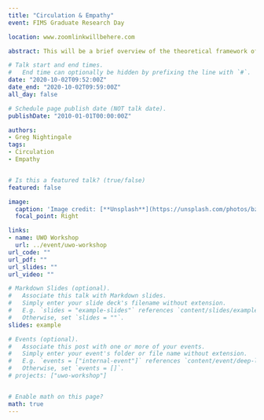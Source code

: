 ```yaml
---
title: "Circulation & Empathy"
event: FIMS Graduate Research Day

location: www.zoomlinkwillbehere.com

abstract: This will be a brief overview of the theoretical framework of one of my dissertation chapters. Even in the information age, interactions with objects and their circulation remain at the centre of our lives, including in the public library's circulation department. Benjamin was critical of the psychological process of empathy (Einfühlung) by which an individual identified with or even projected their own identity into an object—physical or intellectual. Such bad empathy, as I’ve chosen to call it, results in commodity fetishism, in the former case, or an uncritical historicism that legitimizes oppressive violence, in the latter. I will discuss four different types of empathy (true, bad, ambiguous, and neutral) and how the public library can undermine bad empathy with the exchange value of the library item as commodity.

# Talk start and end times.
#   End time can optionally be hidden by prefixing the line with `#`.
date: "2020-10-02T09:52:00Z"
date_end: "2020-10-02T09:59:00Z"
all_day: false

# Schedule page publish date (NOT talk date).
publishDate: "2010-01-01T00:00:00Z"

authors:
- Greg Nightingale
tags: 
- Circulation
- Empathy


# Is this a featured talk? (true/false)
featured: false

image:
  caption: 'Image credit: [**Unsplash**](https://unsplash.com/photos/bzdhc5b3Bxs)'
  focal_point: Right

links:
- name: UWO Workshop
  url: ../event/uwo-workshop
url_code: ""
url_pdf: ""
url_slides: ""
url_video: ""

# Markdown Slides (optional).
#   Associate this talk with Markdown slides.
#   Simply enter your slide deck's filename without extension.
#   E.g. `slides = "example-slides"` references `content/slides/example-slides.md`.
#   Otherwise, set `slides = ""`.
slides: example

# Events (optional).
#   Associate this post with one or more of your events.
#   Simply enter your event's folder or file name without extension.
#   E.g. `events = ["internal-event"]` references `content/event/deep-learning/index.md`.
#   Otherwise, set `events = []`.
# projects: ["uwo-workshop"]


# Enable math on this page?
math: true
---
```

